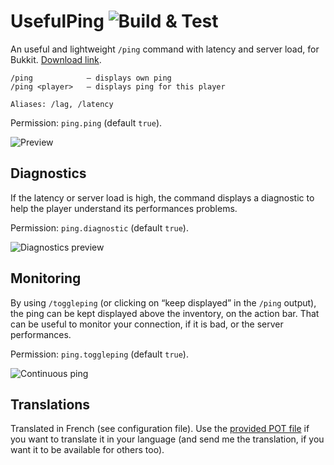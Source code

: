 # UsefulPing ![Build & Test](https://github.com/zDevelopers/UsefulPing/workflows/Build%20&%20Test/badge.svg)

An useful and lightweight `/ping` command with latency and server load, for Bukkit. [Download link](https://jenkins.carrade.eu/job/UsefulPing/).

```
/ping            — displays own ping
/ping <player>   — displays ping for this player

Aliases: /lag, /latency
```

Permission: `ping.ping` (default `true`).

![Preview](https://raw.carrade.eu/s/1463868237.png)

## Diagnostics

If the latency or server load is high, the command displays a diagnostic to help the player understand
its performances problems.

Permission: `ping.diagnostic` (default `true`).

![Diagnostics preview](https://i.zcraft.fr/3523981572177619.png)

## Monitoring

By using `/toggleping` (or clicking on “keep displayed” in the `/ping` output), the ping can be kept
displayed above the inventory, on the action bar. That can be useful to monitor your connection, if
it is bad, or the server performances.

Permission: `ping.toggleping` (default `true`).

![Continuous ping](https://i.zcraft.fr/3928871572177775.png)

## Translations

Translated in French (see configuration file). Use the [provided POT file](src/main/resources/i18n/useful-ping.pot)
if you want to translate it in your language (and send me the translation, if you want it to be available for
others too).
